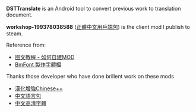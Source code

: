 **DSTTranslate** is an Android tool to convert previous work to translation document.

**workshop-199378038588** ([正體中文用戶端包](https://steamcommunity.com/sharedfiles/filedetails/?id=1993780385)) is the client mod I publish to steam.

Reference from:
* [图文教程 - 如何自建MOD](https://steamcommunity.com/sharedfiles/filedetails/?id=676286328)
* [BmFont 製作字體檔](https://cwa1022.pixnet.net/blog/post/15527479)

Thanks those developer who have done brillent work on these mods
* [漢化增強Chinese++](https://steamcommunity.com/sharedfiles/filedetails/?id=1418746242)
* [中文語言包](https://steamcommunity.com/sharedfiles/filedetails/?id=367546858)
* [中文高清字體](https://steamcommunity.com/sharedfiles/filedetails/?id=678340265)
